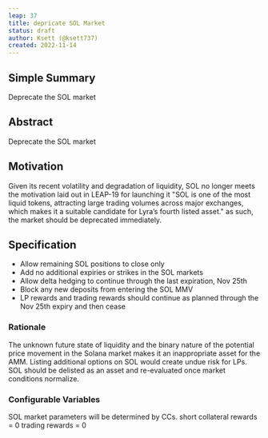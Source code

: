 ```yaml
---
leap: 37
title: depricate SOL Market
status: draft 
author: Ksett (@ksett737)
created: 2022-11-14
---
```


## Simple Summary
Deprecate the SOL market

## Abstract
Deprecate the SOL market 

## Motivation
Given its recent volatility and degradation of liquidity, SOL no longer meets the motivation laid out in LEAP-19 for launching it "SOL is one of the most liquid tokens, attracting large trading volumes across major exchanges, which makes it a suitable candidate for Lyra’s fourth listed asset." as such, the market should be deprecated immediately.

## Specification 
- Allow remaining SOL positions to close only 
- Add no additional expiries or strikes in the SOL markets 
- Allow delta hedging to continue through the last expiration, Nov 25th 
- Block any new deposits from entering the SOL MMV
- LP rewards and  trading rewards should continue as planned through the Nov 25th expiry and then cease

### Rationale
The unknown future state of liquidity and the binary nature of the potential price movement in the Solana market makes it an inappropriate asset for the AMM. Listing additional options on SOL would create undue risk for LPs. SOL should be delisted as an asset and re-evaluated once market conditions normalize.

### Configurable Variables
SOL market parameters will be determined by CCs.
short collateral rewards = 0
trading rewards = 0
